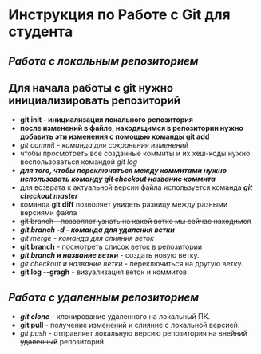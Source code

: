 # **Инструкция по Работе с Git для студента**
## *Работа с локальным репозиторием* ##
## Для начала работы с git нужно инициализировать репозиторий
* **git init - инициализация локального репозитория**
* **после изменений в файле, находящимся в репозитории нужно добавить эти изменения с помощью команды git add**
* *git commit - команда для сохранения изменений*
* чтобы просмотреть все созданные коммиты и их хеш-коды нужно воспользоваться командой *git log*
* ***для того, чтобы переключаться между коммитами нужно использовать команду ~~git checkout название коммита~~***
* для возврата к актуальной версии файла используется команда ***git checkout master***
* команда **git diff** позволяет увидеть разницу между разными версиями файла
* ~~git branch - позволяет узнать на какой ветке мы сейчас находимся~~
* ***git branch -d - команда для удаления ветки***
* *git merge - команда для слияния веток*
* **git branch** - посмотреть список веток в репозитории
* ***git branch и название ветки*** - создать новую ветку.
* *git checkout и название ветки* - переключиться на другую ветку.
* **git log --gragh** - визуализация веток и коммитов
## *Работа с удаленным репозиторием* ##
* ***git clone*** - клонирование удаленного на локальный ПК.
* **git pull** - получение изменений и слияние с локальной версией.
* *git push* - отправляет локальную версию репозитория на внейний ~~удаленный~~ репозиторий